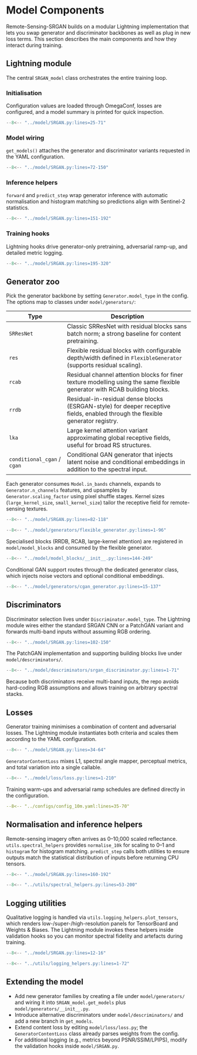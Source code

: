 # Model Components

Remote-Sensing-SRGAN builds on a modular Lightning implementation that lets you swap generator and discriminator backbones as well as plug in new loss terms. This section describes the main components and how they interact during training.

## Lightning module

The central `SRGAN_model` class orchestrates the entire training loop.

### Initialisation

Configuration values are loaded through OmegaConf, losses are configured, and a model summary is printed for quick inspection.

```python
--8<-- "../model/SRGAN.py:lines=25-71"
```

### Model wiring

`get_models()` attaches the generator and discriminator variants requested in the YAML configuration.

```python
--8<-- "../model/SRGAN.py:lines=72-150"
```

### Inference helpers

`forward` and `predict_step` wrap generator inference with automatic normalisation and histogram matching so predictions align with Sentinel-2 statistics.

```python
--8<-- "../model/SRGAN.py:lines=151-192"
```

### Training hooks

Lightning hooks drive generator-only pretraining, adversarial ramp-up, and detailed metric logging.

```python
--8<-- "../model/SRGAN.py:lines=195-320"
```

## Generator zoo

Pick the generator backbone by setting `Generator.model_type` in the config. The options map to classes under `model/generators/`:

| Type | Description |
|------|-------------|
| `SRResNet` | Classic SRResNet with residual blocks sans batch norm; a strong baseline for content pretraining.|
| `res` | Flexible residual blocks with configurable depth/width defined in `FlexibleGenerator` (supports residual scaling).|
| `rcab` | Residual channel attention blocks for finer texture modelling using the same flexible generator with RCAB building blocks.|
| `rrdb` | Residual-in-residual dense blocks (ESRGAN-style) for deeper receptive fields, enabled through the flexible generator registry.|
| `lka` | Large kernel attention variant approximating global receptive fields, useful for broad RS structures.|
| `conditional_cgan` / `cgan` | Conditional GAN generator that injects latent noise and conditional embeddings in addition to the spectral input.|

Each generator consumes `Model.in_bands` channels, expands to `Generator.n_channels` features, and upsamples by `Generator.scaling_factor` using pixel shuffle stages. Kernel sizes (`large_kernel_size`, `small_kernel_size`) tailor the receptive field for remote-sensing textures.

```python
--8<-- "../model/SRGAN.py:lines=82-118"
```

```python
--8<-- "../model/generators/flexible_generator.py:lines=1-96"
```

Specialised blocks (RRDB, RCAB, large-kernel attention) are registered in `model/model_blocks` and consumed by the flexible generator.

```python
--8<-- "../model/model_blocks/__init__.py:lines=144-249"
```

Conditional GAN support routes through the dedicated generator class, which injects noise vectors and optional conditional embeddings.

```python
--8<-- "../model/generators/cgan_generator.py:lines=15-137"
```

## Discriminators

Discriminator selection lives under `Discriminator.model_type`. The Lightning module wires either the standard SRGAN CNN or a PatchGAN variant and forwards multi-band inputs without assuming RGB ordering.

```python
--8<-- "../model/SRGAN.py:lines=102-150"
```

The PatchGAN implementation and supporting building blocks live under `model/descriminators/`.

```python
--8<-- "../model/descriminators/srgan_discriminator.py:lines=1-71"
```

Because both discriminators receive multi-band inputs, the repo avoids hard-coding RGB assumptions and allows training on arbitrary spectral stacks.

## Losses

Generator training minimises a combination of content and adversarial losses. The Lightning module instantiates both criteria and scales them according to the YAML configuration.

```python
--8<-- "../model/SRGAN.py:lines=34-64"
```

`GeneratorContentLoss` mixes L1, spectral angle mapper, perceptual metrics, and total variation into a single callable.

```python
--8<-- "../model/loss/loss.py:lines=1-210"
```

Training warm-ups and adversarial ramp schedules are defined directly in the configuration.

```yaml
--8<-- "../configs/config_10m.yaml:lines=35-70"
```

## Normalisation and inference helpers

Remote-sensing imagery often arrives as 0–10,000 scaled reflectance. `utils.spectral_helpers` provides `normalise_10k` for scaling to 0–1 and `histogram` for histogram matching. `predict_step` calls both utilities to ensure outputs match the statistical distribution of inputs before returning CPU tensors.

```python
--8<-- "../model/SRGAN.py:lines=160-192"
```

```python
--8<-- "../utils/spectral_helpers.py:lines=53-200"
```

## Logging utilities

Qualitative logging is handled via `utils.logging_helpers.plot_tensors`, which renders low-/super-/high-resolution panels for TensorBoard and Weights & Biases. The Lightning module invokes these helpers inside validation hooks so you can monitor spectral fidelity and artefacts during training.

```python
--8<-- "../model/SRGAN.py:lines=12-16"
```

```python
--8<-- "../utils/logging_helpers.py:lines=1-72"
```

## Extending the model

* Add new generator families by creating a file under `model/generators/` and wiring it into `SRGAN_model.get_models` plus `model/generators/__init__.py`.
* Introduce alternative discriminators under `model/descriminators/` and add a new branch in `get_models`.
* Extend content loss by editing `model/loss/loss.py`; the `GeneratorContentLoss` class already parses weights from the config.
* For additional logging (e.g., metrics beyond PSNR/SSIM/LPIPS), modify the validation hooks inside `model/SRGAN.py`.


